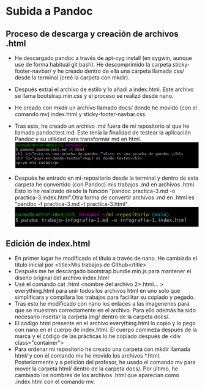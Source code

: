 # Subida a Pandoc
## Proceso de descarga y creación de archivos .html
- He descargado pandoc a través de apt-cyg install (en cygwin, aunque use de forma habitual git bash). He descomprimido la carpeta sticky-footer-navbar/ y he creado dentro de ella una carpeta llamada css/ desde la terminal (creé la carpeta con mkdir). 
- Después extraí el archivo de estilo y lo añadí a index.html. Este archivo se llama bootstrap.min.css y el proceso se realizó desde nano.
- He creado con mkdir un archivo llamado docs/ donde he movido (con el comando mv) index.html y sticky-footer-navbar.css.

- Tras esto, he creado un archivo .md fuera de mi repositorio al que he llamado pandoctest.md. Este tenía la finalidad de testear la aplicación Pandoc y su utilidad para transformar md en html. 
![testeo de pandoctest.md](/img/terminal-prueba-pacdoc.PNG)
- Después he entrado en mi-repositorio desde la terminal y dentro de esta carpeta he convertido (con Pandoc) mis trabajos .md en archivos .html. Esto lo he realizado desde la función "pandoc practica-3.md -o practica-3.index.html".Otra forma de convertir archivos .md en .html es "pandoc -f practica-3.md -t practica-3.html". 
![conversión oficial](/img/terminal-oficial-pandoc.PNG) 
## Edición de index.html
- En primer lugar he modificado el título a través de nano. He cambiado el título inicial por \<title\>Mis trabajos de Github\<\/title\>
- Después me he descargado bootstrap.bundle.min.js para mantener el diseño original del archivo index.html
- Usé el comando cat <nombre del archivo>.html <nombre del archivo 2>.html...  > everything.html para unir todos los archivos html en uno solo que simplificara y compilara los trabajos para facilitar su copiado y pegado.
- Tras esto he modificado con nano los enlaces a las imagenenes para que se muestren correctamente en el archivo. Para ello además ha sido necesario insertar la carpeta img/ dentro de la carpeta docs/. 
- El código html presente en el archivo everything.html lo copio y lo pego con nano en el cuerpo de index.html. El cuerpo comineza después de la marca <!--Begin page content--> y el código de las prácticas lo he copiado después de \<div class\=\"container\"\>  
- Para ordenar mi repositorio he creado una carpeta con mkdir llamada html/ y con el comando mv he movido los archivos *.html. Posteriormente y a petición del profesor, he usado el comando mv para mover la carpeta html/ dentro de la carpeta docs/. Por último, he cambiado los nombres de los archivos .html que aparecían como .index.html con el comando mv.

